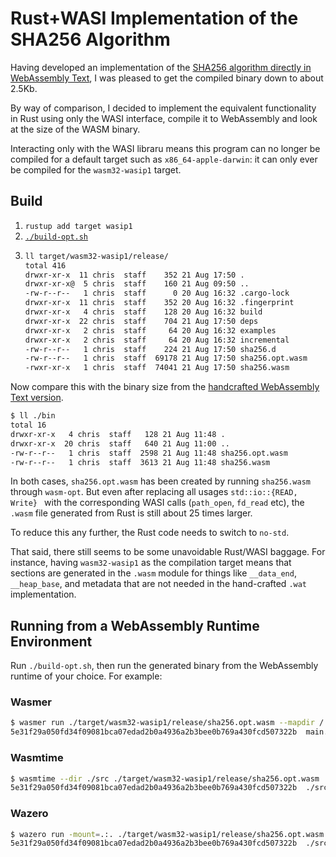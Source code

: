 # Rust+WASI Implementation of the SHA256 Algorithm

Having developed an implementation of the [SHA256 algorithm directly in WebAssembly Text](https://github.com/ChrisWhealy/wasm_sha256), I was pleased to get the compiled binary down to about 2.5Kb.

By way of comparison, I decided to implement the equivalent functionality in Rust using only the WASI interface, compile it to WebAssembly and look at the size of the WASM binary.

Interacting only with the WASI libraru means this program can no longer be compiled for a default target such as `x86_64-apple-darwin`: it can only ever be compiled for the `wasm32-wasip1` target.

## Build

1. `rustup add target wasip1`
2. [`./build-opt.sh`](https://github.com/ChrisWhealy/rust_sha256/blob/master/build-opt.sh)
4. ```bash
   ll target/wasm32-wasip1/release/                                                  
   total 416
   drwxr-xr-x  11 chris  staff    352 21 Aug 17:50 .
   drwxr-xr-x@  5 chris  staff    160 21 Aug 09:50 ..
   -rw-r--r--   1 chris  staff      0 20 Aug 16:32 .cargo-lock
   drwxr-xr-x  11 chris  staff    352 20 Aug 16:32 .fingerprint
   drwxr-xr-x   4 chris  staff    128 20 Aug 16:32 build
   drwxr-xr-x  22 chris  staff    704 21 Aug 17:50 deps
   drwxr-xr-x   2 chris  staff     64 20 Aug 16:32 examples
   drwxr-xr-x   2 chris  staff     64 20 Aug 16:32 incremental
   -rw-r--r--   1 chris  staff    224 21 Aug 17:50 sha256.d
   -rw-r--r--   1 chris  staff  69178 21 Aug 17:50 sha256.opt.wasm
   -rwxr-xr-x   1 chris  staff  74041 21 Aug 17:50 sha256.wasm
   ```

Now compare this with the binary size from the [handcrafted WebAssembly Text version](https://github.com/ChrisWhealy/wasm_sha256/tree/main/bin).

```bash
$ ll ./bin 
total 16
drwxr-xr-x   4 chris  staff   128 21 Aug 11:48 .
drwxr-xr-x  20 chris  staff   640 21 Aug 11:00 ..
-rw-r--r--   1 chris  staff  2598 21 Aug 11:48 sha256.opt.wasm
-rw-r--r--   1 chris  staff  3613 21 Aug 11:48 sha256.wasm
```

In both cases, `sha256.opt.wasm` has been created by running `sha256.wasm` through `wasm-opt`.
But even after replacing all usages `std::io::{READ, Write} ` with the corresponding WASI calls (`path_open`, `fd_read` etc), the `.wasm` file generated from Rust is still about 25 times larger.

To reduce this any further, the Rust code needs to switch to `no-std`.

That said, there still seems to be some unavoidable Rust/WASI baggage.
For instance, having `wasm32-wasip1` as the compilation target means that sections are generated in the `.wasm` module for things like `__data_end`, `__heap_base`, and metadata that are not needed in the hand-crafted `.wat` implementation.

## Running from a WebAssembly Runtime Environment

Run `./build-opt.sh`, then run the generated binary from the WebAssembly runtime of your choice.
For example:

### Wasmer

```bash
$ wasmer run ./target/wasm32-wasip1/release/sha256.opt.wasm --mapdir /::./src main.rs   
5e31f29a050fd34f09081bca07edad2b0a4936a2b3bee0b769a430fcd507322b  main.rs
```

### Wasmtime

```bash
$ wasmtime --dir ./src ./target/wasm32-wasip1/release/sha256.opt.wasm ./src/main.rs
5e31f29a050fd34f09081bca07edad2b0a4936a2b3bee0b769a430fcd507322b  ./src/main.rs
```

### Wazero

```bash
$ wazero run -mount=.:. ./target/wasm32-wasip1/release/sha256.opt.wasm ./src/main.rs 
5e31f29a050fd34f09081bca07edad2b0a4936a2b3bee0b769a430fcd507322b  ./src/main.rs
```
